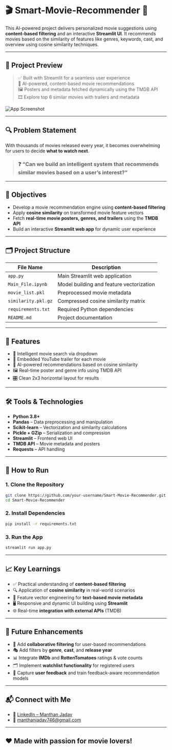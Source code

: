 # 🎬 Smart-Movie-Recommender 🎥

This AI-powered project delivers personalized movie suggestions using **content-based filtering** and an interactive **Streamlit UI**. It recommends movies based on the similarity of features like genres, keywords, cast, and overview using cosine similarity techniques.

---

## 🌟 Project Preview

> ✅ Built with Streamlit for a seamless user experience  
> 🧠 AI-powered, content-based movie recommendations  
> 🖼️ Posters and metadata fetched dynamically using the TMDB API  
> 🎞️ Explore top 6 similar movies with trailers and metadata  

![App Screenshot](https://user-images.githubusercontent.com/your-screenshot.png)

---

## 🔍 Problem Statement

With thousands of movies released every year, it becomes overwhelming for users to decide **what to watch next**.

> ### ❓ “Can we build an intelligent system that recommends similar movies based on a user’s interest?”

---

## 🎯 Objectives

- Develop a movie recommendation engine using **content-based filtering**
- Apply **cosine similarity** on transformed movie feature vectors
- Fetch **real-time movie posters, genres, and trailers** using the **TMDB API**
- Build an interactive **Streamlit web app** for dynamic user experience

---

## 🗂️ Project Structure

| File Name            | Description                                    |
|----------------------|------------------------------------------------|
| `app.py`             | Main Streamlit web application                 |
| `Main_File.ipynb`    | Model building and feature vectorization       |
| `movie_list.pkl`     | Preprocessed movie metadata                    |
| `similarity.pkl.gz`  | Compressed cosine similarity matrix            |
| `requirements.txt`   | Required Python dependencies                   |
| `README.md`          | Project documentation                          |

---

## 🧠 Features

- 🔎 Intelligent movie search via dropdown
- 🎥 Embedded YouTube trailer for each movie
- 🧠 AI-powered recommendations based on cosine similarity
- 🖼️ Real-time poster and genre info using TMDB API
- 🎛️ Clean 2x3 horizontal layout for results

---

## 🛠️ Tools & Technologies

- **Python 3.8+**
- **Pandas** – Data preprocessing and manipulation  
- **Scikit-learn** – Vectorization and similarity calculations  
- **Pickle + GZip** – Serialization and compression  
- **Streamlit** – Frontend web UI  
- **TMDB API** – Movie metadata and posters  
- **Requests** – API handling  

---

## 🚀 How to Run

### 1. Clone the Repository
```bash
git clone https://github.com/your-username/Smart-Movie-Recommender.git
cd Smart-Movie-Recommender
```

### 2. Install Dependencies
```bash
pip install -r requirements.txt
```

### 3. Run the App
```bash
streamlit run app.py
```
---

## 📈 Key Learnings

- ✅ Practical understanding of **content-based filtering**
- 🔍 Application of **cosine similarity** in real-world scenarios
- 🧠 Feature vector engineering for **text-based movie metadata**
- 🖥️ Responsive and dynamic UI building using **Streamlit**
- 🌐 Real-time **integration with external APIs** (TMDB)

---

## 📌 Future Enhancements

- 🧠 Add **collaborative filtering** for user-based recommendations
- 🎭 Add filters by **genre**, **cast**, and **release year**
- 📊 Integrate **IMDb** and **RottenTomatoes** ratings & vote counts
- 🗂️ Implement **watchlist functionality** for registered users
- 💬 Capture **user feedback** and train feedback-aware recommendation models

---

## 📬 Connect with Me

- 💼 [LinkedIn – Manthan Jadav](https://www.linkedin.com/in/manthanjadav/)
- 📧 [manthanjadav746@gmail.com](mailto:manthanjadav746@gmail.com)

---

## ❤️ Made with passion for movie lovers!

